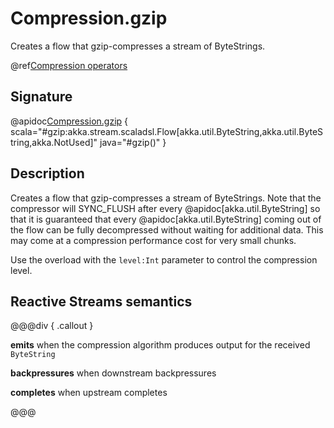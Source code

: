 # Compression.gzip

Creates a flow that gzip-compresses a stream of ByteStrings.  

@ref[Compression operators](../index.md#compression-operators)

## Signature

@apidoc[Compression.gzip](stream.*.Compression$) { scala="#gzip:akka.stream.scaladsl.Flow[akka.util.ByteString,akka.util.ByteString,akka.NotUsed]" java="#gzip()" }

## Description

Creates a flow that gzip-compresses a stream of ByteStrings. Note that the compressor
will SYNC_FLUSH after every @apidoc[akka.util.ByteString] so that it is guaranteed that every @apidoc[akka.util.ByteString]
coming out of the flow can be fully decompressed without waiting for additional data. This may
come at a compression performance cost for very small chunks.

Use the overload with the `level:Int` parameter to control the compression level.

## Reactive Streams semantics

@@@div { .callout }

**emits** when the compression algorithm produces output for the received `ByteString`

**backpressures** when downstream backpressures

**completes** when upstream completes

@@@
